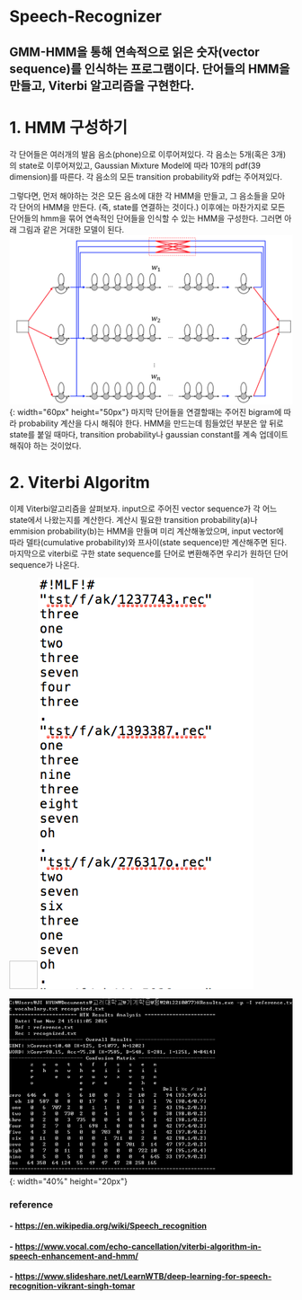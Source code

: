 Speech-Recognizer
=======================
GMM-HMM을 통해 연속적으로 읽은 숫자(vector sequence)를 인식하는 프로그램이다. 단어들의 HMM을 만들고, Viterbi 알고리즘을 구현한다.
---------
# 1. HMM 구성하기
각 단어들은 여러개의 발음 음소(phone)으로 이루어져있다. 각 음소는 5개(혹은 3개)의 state로 이루어져있고, Gaussian Mixture Model에 따라 10개의 pdf(39 dimension)를 따른다.
각 음소의 모든 transition probability와 pdf는 주어져있다.

그렇다면, 먼저 해야하는 것은 모든 음소에 대한 각 HMM을 만들고, 그 음소들을 모아 각 단어의 HMM을 만든다. (즉, state를 연결하는 것이다.) 
이후에는 마찬가지로 모든 단어들의 hmm을 묶어 연속적인 단어들을 인식할 수 있는 HMM을 구성한다. 그러면 아래 그림과 같은 거대한 모델이 된다. 
![Image](/screenshots/whole-hmm.png){: width="60px" height="50px"}
마지막 단어들을 연결할때는 주어진 bigram에 따라 probability 계산을 다시 해줘야 한다.
HMM을 만드는데 힘들었던 부분은 앞 뒤로 state를 붙일 때마다, transition probability나 gaussian constant를 계속 업데이트해줘야 하는 것이었다.

# 2. Viterbi Algoritm
이제 Viterbi알고리즘을 살펴보자.
input으로 주어진 vector sequence가 각 어느 state에서 나왔는지를 계산한다. 
계산시 필요한 transition probability(a)나 emmision probability(b)는 HMM을 만들며 미리 계산해놓았으며, input vector에 따라 델타(cumulative probability)와 프사이(state sequence)만 계산해주면 된다.
마지막으로 viterbi로 구한 state sequence를 단어로 변환해주면 우리가 원하던 단어 sequence가 나온다.

<img width="50px" height="50px">![Image](/screenshots/result.png)</img>

![Image](/screenshots/ConfusionMatrix.PNG){: width="40%" height="20px"}
### reference
  #### - <https://en.wikipedia.org/wiki/Speech_recognition>
  #### - <https://www.vocal.com/echo-cancellation/viterbi-algorithm-in-speech-enhancement-and-hmm/>
  #### - <https://www.slideshare.net/LearnWTB/deep-learning-for-speech-recognition-vikrant-singh-tomar>

